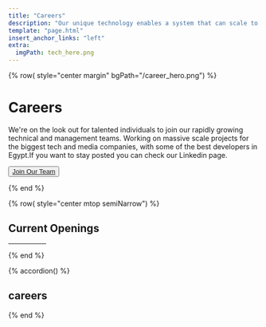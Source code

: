 ```yaml
---
title: "Careers"
description: "Our unique technology enables a system that can scale to a planetary level and store data that can never be corrupted or lost."
template: "page.html"
insert_anchor_links: "left"
extra:
  imgPath: tech_here.png
---
```



<!-- section 1 (Careers Hero) -->

{% row( style="center margin" bgPath="/career_hero.png") %}

<div class="container mx-auto">

# Careers

<div class="text-white width_text max-w-3xl my-10 font-medium">

We're on the look out for talented individuals to join our rapidly growing technical and management teams. Working on massive scale projects for the biggest tech and media companies, with some of the best developers in Egypt.If you want to stay posted you can check our Linkedin page.

</div>

<button >[Join Our Team](#careers_opning)</button>

</div>

{% end %}



{% row( style="center mtop semiNarrow") %}

<h2 class="blue font-bold">Current Openings</h2>

 <hr class="mb-4 mx-auto" style="border-width: 1px; width:15%; border-color: #3399CC;">

{% end %}

<!-- section 5 (open jobs) -->

{% accordion() %}

<div id="careers_opning">

## **careers**

</div>

{% end %}


<style>


  .width_text p{
  max-width:56rem;
  margin:auto
}
</style>